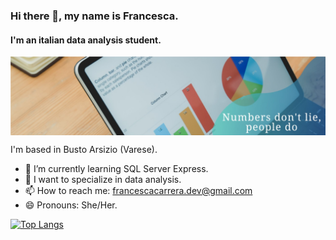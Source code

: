 ### Hi there 👋, my name is Francesca.
#### I'm an italian data analysis student.
<img align="center" src="https://github.com/Francesca-Carrera/Francesca-Carrera/blob/main/1669987738032.jpg" width=600px; />

I'm based in Busto Arsizio (Varese).
<br>

- 🌱 I’m currently learning SQL Server Express.
- 🔭 I want to specialize in data analysis. 
- 📫 How to reach me: francescacarrera.dev@gmail.com 
- 😄 Pronouns: She/Her.

[![Top Langs](https://github-readme-stats.vercel.app/api/top-langs/?username=Francesca-Carrera&layout=compact)](https://github.com/Francesca-Carrera/github-readme-stats)
